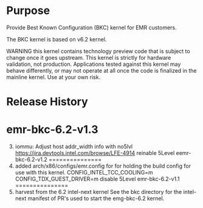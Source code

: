 Purpose
=======
Provide Best Known Configuration (BKC) kernel for EMR customers.

The BKC kernel is based on v6.2 kernel. 

WARNING this kernel contains technology preview code that is
subject to change once it goes upstream. This kernel is
strictly for hardware validation, not production. Applications
tested against this kernel may behave differently, or may not
operate at all once the code is finalized in the mainline kernel.
Use at your own risk.

Release History
===============

emr-bkc-6.2-v1.3
===============
3. iommu: Adjust host addr_width info with no5lvl
   https://jira.devtools.intel.com/browse/LFE-4914
   reinable 5Level
eemr-bkc-6.2-v1.2
===============
2. added arch/x86/configs/emr.config for for holding the build config for use
   with this kernel.
   CONFIG_INTEL_TCC_COOLING=m
   CONFIG_TDX_GUEST_DRIVER=m
   disable 5Level
emr-bkc-6.2-v1.1
===============
1. harvest from the 6.2 intel-next kernel  See the bkc directory for the
   intel-next manifest of PR's used to start the emg-bkc-6.2 kernel.
